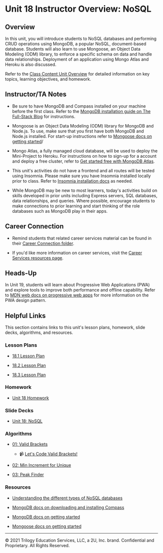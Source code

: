 # Unit 18 Instructor Overview: NoSQL

## Overview

In this unit, you will introduce students to NoSQL databases and performing CRUD operations using MongoDB, a popular NoSQL, document-based database. Students will also learn to use Mongoose, an Object Data Modeling (ODM) library, to enforce a specific schema on data and handle data relationships. Deployment of an application using Mongo Atlas and Heroku is also discussed.

Refer to the [Class Content Unit Overview](../../../01-Class-Content/18-NoSQL/README.md) for detailed information on key topics, learning objectives, and homework.

## Instructor/TA Notes

* Be sure to have MongoDB and Compass installed on your machine before the first class. Refer to the [MongoDB installation guide on The Full-Stack Blog](https://coding-boot-camp.github.io/full-stack/mongodb/how-to-install-mongodb) for instructions.

* Mongoose is an Object Data Modeling (ODM) library for MongoDB and Node.js. To use, make sure that you first have both MongoDB and Node.js installed. For start-up instructions refer to [Mongoose docs on getting started](https://mongoosejs.com/docs/index.html)/

* Mongo Atlas, a fully managed cloud database, will be used to deploy the Mini-Project to Heroku. For instructions on how to sign-up for a account and deploy a free cluster, refer to [Get started free with MongoDB Atlas](https://docs.atlas.mongodb.com/getting-started/).

* This unit's activities do not have a frontend and all routes will be tested using Insomnia. Please make sure you have Insomnia installed locally prior to class. Refer to [Insomnia installation docs](https://insomnia.rest/download) as needed.

* While MongoDB may be new to most learners, today's activities build on skills developed in prior units including Express servers, SQL databases, data relationships, and queries. Where possible, encourage students to make connections to prior learning and start thinking of the role databases such as MongoDB play in their apps.

## Career Connection

* Remind students that related career services material can be found in their [Career Connection folder](../../../01-Class-Content/18-NoSQL/04-Career-Connection/README.md).

* If you'd like more information on career services, visit the [Career Services resources page](https://careernetwork.2u.com/?utm_medium=Academics&utm_source=boot_camp/).

## Heads-Up

In Unit 19, students will learn about Progressive Web Applications (PWA) and explore tools to improve both performance and offline capability. Refer to [MDN web docs on progressive web apps](https://developer.mozilla.org/en-US/docs/Web/Progressive_web_apps) for more information on the PWA design pattern.

## Helpful Links

This section contains links to this unit's lesson plans, homework, slide decks, algorithms, and resources.

### Lesson Plans

  * [18.1 Lesson Plan](./01-Day_MongoDB/18.1-LESSON-PLAN.md)

  * [18.2 Lesson Plan](./02-Day_Mongoose/18.2-LESSON-PLAN.md)

  * [18.3 Lesson Plan](./03-Day_Adv-Mongoose/18.3-LESSON-PLAN.md)

### Homework

  * [Unit 18 Homework](../../../01-Class-Content/18-NoSQL/02-Homework)

### Slide Decks

  * [Unit 18: NoSQL](https://docs.google.com/presentation/d/1tsxce_ukQswTyiPlxV9BfzshLkwquUHWdxNrFQYlHvM/edit?usp=sharing)

### Algorithms

  * [01: Valid Brackets](../../../01-Class-Content/18-NoSQL/03-Algorithms/01-valid-brackets)

    * 📹 [Let's Code Valid Brackets!](https://2u-20.wistia.com/medias/dazwcql05r)

  * [02: Min Increment for Unique](../../../01-Class-Content/18-NoSQL/03-Algorithms/02-min-increment-for-unique)

  * [03: Peak Finder](../../../01-Class-Content/18-NoSQL/03-Algorithms/03-peak-finder)

### Resources

  * [Understanding the different types of NoSQL databases](https://www.mongodb.com/scale/types-of-nosql-databases)

  * [MongoDB docs on downloading and installing Compass](https://docs.mongodb.com/compass/current/install/)

  * [MongoDB docs on getting started](https://docs.mongodb.com/manual/tutorial/getting-started/)

  * [Mongoose docs on getting started](https://mongoosejs.com/docs/index.html)

---
© 2021 Trilogy Education Services, LLC, a 2U, Inc. brand. Confidential and Proprietary. All Rights Reserved.
